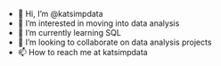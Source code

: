 - 👋 Hi, I’m @katsimpdata
- 👀 I’m interested in moving into data analysis
- 🌱 I’m currently learning SQL
- 💞️ I’m looking to collaborate on data analysis projects
- 📫 How to reach me at katsimpdata

<!---
katsimpdata/katsimpdata is a ✨ special ✨ repository because its `README.md` (this file) appears on your GitHub profile.
You can click the Preview link to take a look at your changes.
--->
